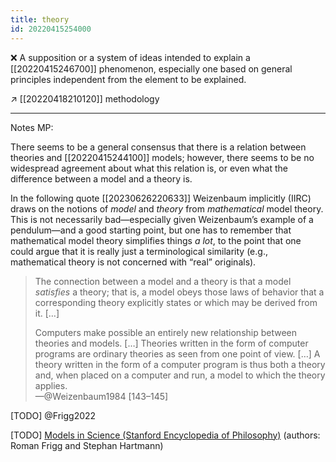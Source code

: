 ```yaml
---
title: theory
id: 20220415254000
---
```


❌ A supposition or a system of ideas intended to explain a [[20220415246700]] phenomenon, especially one based on general principles independent from the element to be explained.

↗ [[20220418210120]] methodology

----

Notes MP:

There seems to be a general consensus that there is a relation between theories and [[20220415244100]] models; however, there seems to be no widespread agreement about what this relation is, or even what the difference between a model and a theory is.

In the following quote [[20230626220633]] Weizenbaum implicitly (IIRC) draws on the notions of *model* and *theory* from *mathematical* model theory.  This is not necessarily bad—especially given Weizenbaum’s example of a pendulum—and a good starting point, but one has to remember that mathematical model theory simplifies things *a lot*, to the point that one could argue that it is really just a terminological similarity (e.g., mathematical theory is not concerned with “real” originals).

> The connection between a model and a theory is that a model *satisfies* a theory; that is, a model obeys those laws of behavior that a corresponding theory explicitly states or which may be derived from it. […]
>
> Computers make possible an entirely new relationship between theories and models. […] Theories written in the form of computer programs are ordinary theories as seen from one point of view. […] A theory written in the form of a computer program is thus both a theory and, when placed on a computer and run, a model to which the theory applies.  
—@Weizenbaum1984 [143–145]

[TODO] @Frigg2022

[TODO] [Models in Science (Stanford Encyclopedia of Philosophy)](https://plato.stanford.edu/entries/models-science/) (authors: Roman Frigg and Stephan Hartmann)

